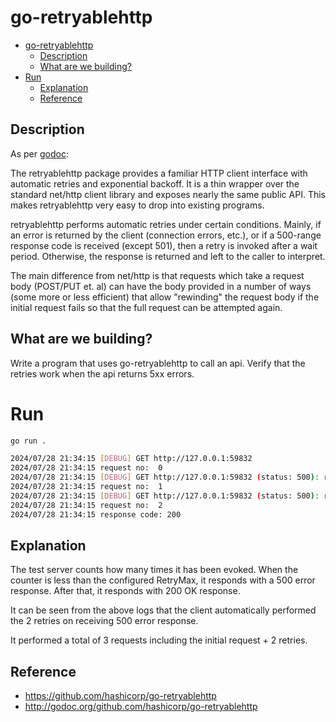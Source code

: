 # go-retryablehttp

- [go-retryablehttp](#go-retryablehttp)
  - [Description](#description)
  - [What are we building?](#what-are-we-building)
- [Run](#run)
  - [Explanation](#explanation)
  - [Reference](#reference)

## Description

As per [godoc](https://pkg.go.dev/github.com/hashicorp/go-retryablehttp):

The retryablehttp package provides a familiar HTTP client interface with automatic retries and exponential backoff. It is a thin wrapper over the standard net/http client library and exposes nearly the same public API. This makes retryablehttp very easy to drop into existing programs.

retryablehttp performs automatic retries under certain conditions. Mainly, if an error is returned by the client (connection errors, etc.), or if a 500-range response code is received (except 501), then a retry is invoked after a wait period. Otherwise, the response is returned and left to the caller to interpret.

The main difference from net/http is that requests which take a request body (POST/PUT et. al) can have the body provided in a number of ways (some more or less efficient) that allow "rewinding" the request body if the initial request fails so that the full request can be attempted again.

## What are we building?

Write a program that uses go-retryablehttp to call an api. Verify that the retries work when the api returns 5xx errors.

# Run

```bash
go run .

2024/07/28 21:34:15 [DEBUG] GET http://127.0.0.1:59832
2024/07/28 21:34:15 request no:  0
2024/07/28 21:34:15 [DEBUG] GET http://127.0.0.1:59832 (status: 500): retrying in 10ms (2 left)
2024/07/28 21:34:15 request no:  1
2024/07/28 21:34:15 [DEBUG] GET http://127.0.0.1:59832 (status: 500): retrying in 20ms (1 left)
2024/07/28 21:34:15 request no:  2
2024/07/28 21:34:15 response code: 200
```

## Explanation

The test server counts how many times it has been evoked. When the counter is less than the configured RetryMax, it responds with a 500 error response. After that, it responds with 200 OK response.

It can be seen from the above logs that the client automatically performed the 2 retries on receiving 500 error response.

It performed a total of 3 requests including the initial request + 2 retries.

## Reference

- https://github.com/hashicorp/go-retryablehttp
- http://godoc.org/github.com/hashicorp/go-retryablehttp
